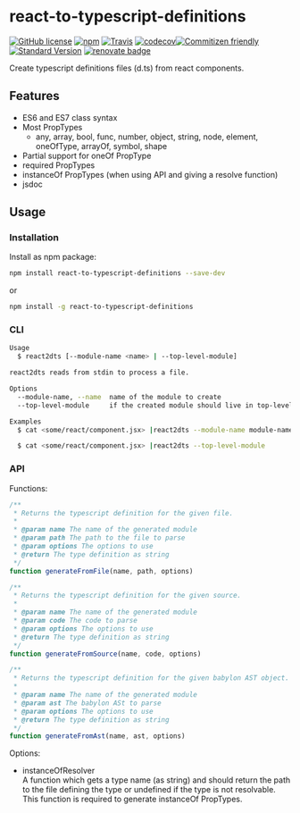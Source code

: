 # react-to-typescript-definitions

[![GitHub license][license-image]][license-link]
[![npm][npm-image]][npm-link]
[![Travis][ci-image]][ci-link]
[![codecov](https://codecov.io/gh/KnisterPeter/react-to-typescript-definitions/branch/master/graph/badge.svg)](https://codecov.io/gh/KnisterPeter/react-to-typescript-definitions)[![Commitizen friendly][commitizen-image]][commitizen-link]
[![Standard Version][standard-version-image]][standard-version-link]
[![renovate badge](https://img.shields.io/badge/renovate-enabled-brightgreen.svg)](https://renovateapp.com/)

Create typescript definitions files (d.ts) from react components.

## Features

* ES6 and ES7 class syntax
* Most PropTypes
  * any, array, bool, func, number, object, string, node, element, oneOfType, arrayOf, symbol, shape
* Partial support for oneOf PropType
* required PropTypes
* instanceOf PropTypes (when using API and giving a resolve function)
* jsdoc

## Usage

### Installation

Install as npm package:

```sh
npm install react-to-typescript-definitions --save-dev
```

or

```sh
npm install -g react-to-typescript-definitions
```

### CLI

```sh
Usage
  $ react2dts [--module-name <name> | --top-level-module]

react2dts reads from stdin to process a file.

Options
  --module-name, --name  name of the module to create
  --top-level-module     if the created module should live in top-level

Examples
  $ cat <some/react/component.jsx> |react2dts --module-name module-name

  $ cat <some/react/component.jsx> |react2dts --top-level-module
```

### API

Functions:

```js
/**
 * Returns the typescript definition for the given file.
 *
 * @param name The name of the generated module
 * @param path The path to the file to parse
 * @param options The options to use
 * @return The type definition as string
 */
function generateFromFile(name, path, options)
```

```js
/**
 * Returns the typescript definition for the given source.
 *
 * @param name The name of the generated module
 * @param code The code to parse
 * @param options The options to use
 * @return The type definition as string
 */
function generateFromSource(name, code, options)
```

```js
/**
 * Returns the typescript definition for the given babylon AST object.
 *
 * @param name The name of the generated module
 * @param ast The babylon ASt to parse
 * @param options The options to use
 * @return The type definition as string
 */
function generateFromAst(name, ast, options)
```

Options:

* instanceOfResolver  
  A function which gets a type name (as string) and should return the path
  to the file defining the type or undefined if the type is not resolvable.
  This function is required to generate instanceOf PropTypes.

[license-image]: https://img.shields.io/github/license/KnisterPeter/react-to-typescript-definitions.svg
[license-link]: https://github.com/KnisterPeter/react-to-typescript-definitions
[npm-image]: https://img.shields.io/npm/v/react-to-typescript-definitions.svg
[npm-link]: https://www.npmjs.com/package/react-to-typescript-definitions
[ci-image]: https://img.shields.io/travis/KnisterPeter/react-to-typescript-definitions.svg
[ci-link]: https://travis-ci.org/KnisterPeter/react-to-typescript-definitions
[commitizen-image]: https://img.shields.io/badge/commitizen-friendly-brightgreen.svg
[commitizen-link]: http://commitizen.github.io/cz-cli/
[standard-version-image]: https://img.shields.io/badge/release-standard%20version-brightgreen.svg
[standard-version-link]: https://github.com/conventional-changelog/standard-version

